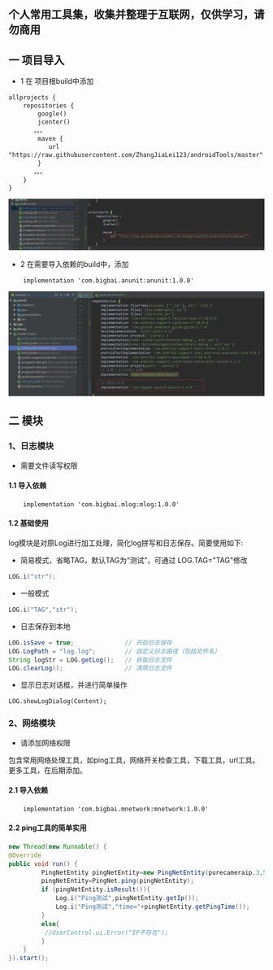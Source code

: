 
## 个人常用工具集，收集并整理于互联网，仅供学习，请勿商用

## 一 项目导入
* 1 在 项目根build中添加
 ``` 
 allprojects {
     repositories {
         google()
         jcenter()
        。。。
         maven {
            url "https://raw.githubusercontent.com/ZhangJiaLei123/androidTools/master"
         }
        。。。
     }
 }
 ```

![导入步骤1](https://github.com/ZhangJiaLei123/Picture-bed/blob/master/%E5%AF%BC%E5%85%A5%E6%AD%A5%E9%AA%A41.png?raw=true)

* 2 在需要导入依赖的build中，添加
```
    implementation 'com.bigbai.anunit:anunit:1.0.0'
```
![导入步骤2](https://github.com/ZhangJiaLei123/Picture-bed/blob/master/%E5%AF%BC%E5%85%A5%E6%AD%A5%E9%AA%A42.png?raw=true)

## 二 模块
### 1、日志模块
* 需要文件读写权限

#### 1.1 导入依赖
```
    implementation 'com.bigbai.mlog:mlog:1.0.0'
```

#### 1.2 基础使用

 log模块是对原Log进行加工处理，简化log拼写和日志保存。简要使用如下:

* 简易模式，省略TAG，默认TAG为“测试”，可通过 LOG.TAG="TAG"修改
 ``` java
LOG.i("str");
 ```

* 一般模式
 ``` java
LOG.i("TAG","str");
 ```

* 日志保存到本地
``` java
LOG.isSave = true;              // 开启日志保存
LOG.LogPath = "log.log";        // 自定义日志路径（包括文件名）
String logStr = LOG.getLog();   // 获取日志文件
LOG.clearLog();                 // 清除日志文件
```

* 显示日志对话框，并进行简单操作
```
LOG.showLogDialog(Content);
```

### 2、网络模块

* 请添加网络权限

包含常用网络处理工具，如ping工具，网络开关检查工具，下载工具，url工具。更多工具，在后期添加。

#### 2.1 导入依赖
```
    implementation 'com.bigbai.mnetwork:mnetwork:1.0.0'
```

#### 2.2 ping工具的简单实用

``` java
new Thread(new Runnable() {
@Override
public void run() {
         PingNetEntity pingNetEntity=new PingNetEntity(purecameraip,3,5,new StringBuffer());
         pingNetEntity=PingNet.ping(pingNetEntity);
         if (pingNetEntity.isResult()){
             Log.i("Ping测试",pingNetEntity.getIp());
             Log.i("Ping测试","time="+pingNetEntity.getPingTime());
         }
         else{
          //UserControl.ui.Error("IP不存在");
         }
    }
}).start();

```
